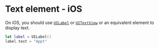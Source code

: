 # Text element - iOS

On iOS, you should use [`UILabel`](https://developer.apple.com/documentation/uikit/uilabel) or [`UITextView`](https://developer.apple.com/documentation/uikit/uitextview) or an equivalent element to display text.

```swift
let label = UILabel()
label.text = "Appt"
```
